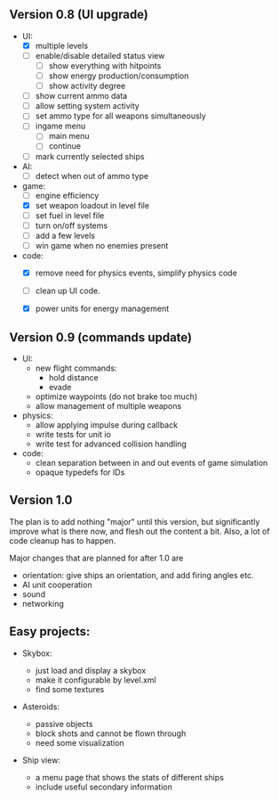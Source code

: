 ## Version 0.8 (UI upgrade)
  * UI:
    - [x] multiple levels
    - [ ] enable/disable detailed status view
      - [ ] show everything with hitpoints
      - [ ] show energy production/consumption
      - [ ] show activity degree
    - [ ] show current ammo data
    - [ ] allow setting system activity
    - [ ] set ammo type for all weapons simultaneously
    - [ ] ingame menu
      + [ ] main menu
      + [ ] continue
    - [ ] mark currently selected ships
  * AI:
    - [ ] detect when out of ammo type
  * game:
    - [ ] engine efficiency
    - [x] set weapon loadout in level file
    - [ ] set fuel in level file
    - [ ] turn on/off systems
    - [ ] add a few levels
    - [ ] win game when no enemies present
  * code:
    - [x] remove need for physics events, simplify physics code
    - [ ] clean up UI code. 
    - [x] power units for energy management


## Version 0.9 (commands update)
  * UI:
    - new flight commands:
      + hold distance
      + evade
    - optimize waypoints (do not brake too much)
    - allow management of multiple weapons
  * physics:
    - allow applying impulse during callback
    - write tests for unit io
    - write test  for advanced collision handling
  * code:
    - clean separation between in and out events of game simulation
    - opaque typedefs for IDs

## Version 1.0
The plan is to add nothing "major" until this version, 
but significantly improve what is there now, and flesh out 
the content a bit. Also, a lot of code cleanup has to happen.

Major changes that are planned for after 1.0 are
 * orientation: give ships an orientation, and add firing 
    angles etc.
 * AI unit cooperation 
 * sound
 * networking


## Easy projects:
* Skybox:
  - just load and display a skybox
  - make it configurable by level.xml
  - find some textures
  
* Asteroids:
  - passive objects
  - block shots and cannot be flown through
  - need some visualization

* Ship view:
  - a menu page that shows the stats of different ships
  - include useful secondary information

